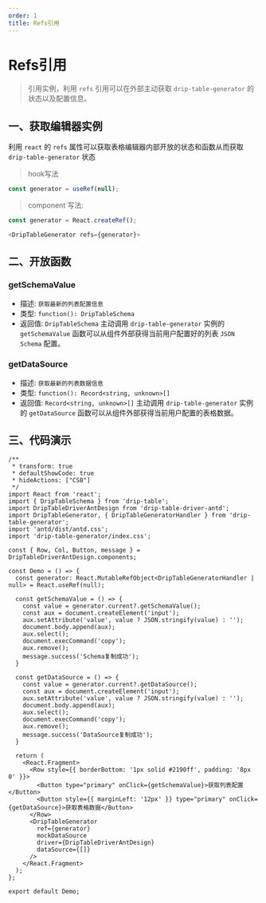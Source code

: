 ```yaml
---
order: 1
title: Refs引用
---
```


# Refs引用

> 引用实例，利用 `refs` 引用可以在外部主动获取 `drip-table-generator` 的状态以及配置信息。

## 一、获取编辑器实例

利用 `react` 的 `refs` 属性可以获取表格编辑器内部开放的状态和函数从而获取 `drip-table-generator` 状态

> hook写法

```js
const generator = useRef(null);
```

> component 写法:
```js
const generator = React.createRef();

<DripTableGenerator refs={generator}>
```

## 二、开放函数

### getSchemaValue
- 描述: `获取最新的列表配置信息`
- 类型: `function(): DripTableSchema`
- 返回值: `DripTableSchema`
主动调用 `drip-table-generator` 实例的 `getSchemaValue` 函数可以从组件外部获得当前用户配置好的列表 `JSON Schema` 配置。

### getDataSource
- 描述: `获取最新的列表数据信息`
- 类型: `function(): Record<string, unknown>[]`
- 返回值: `Record<string, unknown>[]`
主动调用 `drip-table-generator` 实例的 `getDataSource` 函数可以从组件外部获得当前用户配置的表格数据。


## 三、代码演示

```tsx
/**
 * transform: true
 * defaultShowCode: true
 * hideActions: ["CSB"]
 */
import React from 'react';
import { DripTableSchema } from 'drip-table';
import DripTableDriverAntDesign from 'drip-table-driver-antd';
import DripTableGenerator, { DripTableGeneratorHandler } from 'drip-table-generator';
import 'antd/dist/antd.css';
import 'drip-table-generator/index.css';

const { Row, Col, Button, message } = DripTableDriverAntDesign.components;

const Demo = () => {
  const generator: React.MutableRefObject<DripTableGeneratorHandler | null> = React.useRef(null);

  const getSchemaValue = () => {
    const value = generator.current?.getSchemaValue();
    const aux = document.createElement('input');
    aux.setAttribute('value', value ? JSON.stringify(value) : '');
    document.body.append(aux);
    aux.select();
    document.execCommand('copy');
    aux.remove();
    message.success('Schema复制成功');
  }

  const getDataSource = () => {
    const value = generator.current?.getDataSource();
    const aux = document.createElement('input');
    aux.setAttribute('value', value ? JSON.stringify(value) : '');
    document.body.append(aux);
    aux.select();
    document.execCommand('copy');
    aux.remove();
    message.success('DataSource复制成功');
  }

  return (
    <React.Fragment>
      <Row style={{ borderBottom: '1px solid #2190ff', padding: '8px 0' }}>
        <Button type="primary" onClick={getSchemaValue}>获取列表配置</Button>
        <Button style={{ marginLeft: '12px' }} type="primary" onClick={getDataSource}>获取表格数据</Button>
      </Row>
      <DripTableGenerator
        ref={generator}
        mockDataSource
        driver={DripTableDriverAntDesign}
        dataSource={[]}
      />
    </React.Fragment>
  );
};

export default Demo;
```
